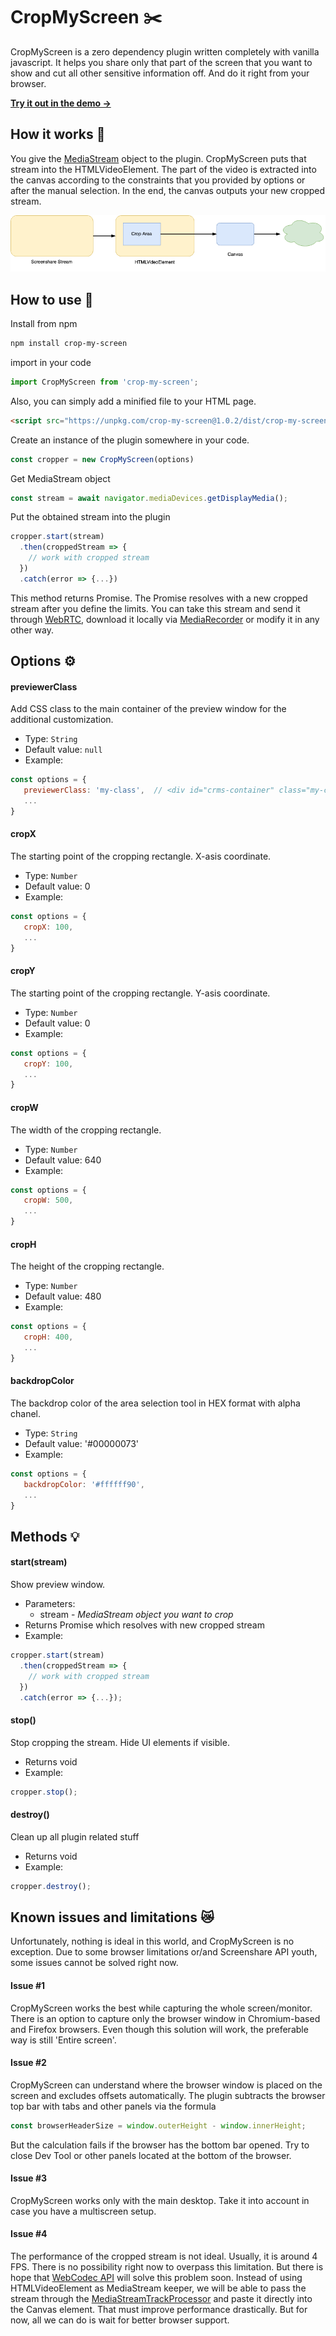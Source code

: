 # CropMyScreen ✂️

CropMyScreen is a zero dependency plugin written completely with vanilla javascript. It helps you share only that part of the screen that you want to show and cut all other sensitive information off. And do it right from your browser.

**[Try it out in the demo →](https://vlyamzin.github.io/crop-my-screen/)**

## How it works 🚀

You give the [MediaStream](https://developer.mozilla.org/en-US/docs/Web/API/MediaStream/MediaStream) object to the plugin. CropMyScreen puts that stream into the HTMLVideoElement. The part of the video is extracted into the canvas according to the constraints that you provided by options or after the manual selection. In the end, the canvas outputs your new cropped stream.

![Workflow diagram](https://github.com/vlyamzin/crop-my-screen/blob/main/diagram.png?raw=true)

## How to use 🔧
Install from npm

```bash
npm install crop-my-screen
```

import in your code

```javascript
import CropMyScreen from 'crop-my-screen';
```

Also, you can simply add a minified file to your HTML page. 
```html
<script src="https://unpkg.com/crop-my-screen@1.0.2/dist/crop-my-screen.min.js"></script>
```

Create an instance of the plugin somewhere in your code.

```javascript
const cropper = new CropMyScreen(options)
```
Get MediaStream object

```javascript
const stream = await navigator.mediaDevices.getDisplayMedia();
```

Put the obtained stream into the plugin

```javascript
cropper.start(stream)
  .then(croppedStream => {
    // work with cropped stream
  })
  .catch(error => {...})
```

This method returns Promise. The Promise resolves with a new cropped stream after you define the limits. You can take this stream and send it through [WebRTC](https://developer.mozilla.org/en-US/docs/Web/API/WebRTC_API), download it locally via [MediaRecorder](https://developer.mozilla.org/en-US/docs/Web/API/MediaRecorder) or modify it in any other way.

## Options ⚙️
#### **previewerClass**
Add CSS class to the main container of the preview window for the additional customization.
* Type: `String`
* Default value: `null`
* Example:
```javascript
const options = {
   previewerClass: 'my-class',  // <div id="crms-container" class="my-class">...</div>
   ...
}
```

#### **cropX**
The starting point of the cropping rectangle. X-asis coordinate.
* Type: `Number`
* Default value: 0
* Example:
```javascript
const options = {
   cropX: 100,
   ...
}
```

#### **cropY**
The starting point of the cropping rectangle. Y-asis coordinate.
* Type: `Number`
* Default value: 0
* Example:
```javascript
const options = {
   cropY: 100,
   ...
}
```

#### **cropW**
The width of the cropping rectangle.
* Type: `Number`
* Default value: 640
* Example:
```javascript
const options = {
   cropW: 500,
   ...
}
```

#### **cropH**
The height of the cropping rectangle.
* Type: `Number`
* Default value: 480
* Example:
```javascript
const options = {
   cropH: 400,
   ...
}
```


#### **backdropColor**
The backdrop color of the area selection tool in HEX format with alpha chanel.
* Type: `String`
* Default value: '#00000073'
* Example:
```javascript
const options = {
   backdropColor: '#ffffff90',
   ...
}
```

## Methods 💡
#### **start(stream)**
Show preview window.
* Parameters: 
    * stream - *MediaStream object you want to crop*
* Returns Promise which resolves with new cropped stream
* Example:
```javascript
cropper.start(stream)
  .then(croppedStream => {
    // work with cropped stream
  })
  .catch(error => {...});
```

#### **stop()**
Stop cropping the stream. Hide UI elements if visible.
* Returns void
* Example:
```javascript
cropper.stop();
```

#### **destroy()**
Clean up all plugin related stuff
* Returns void
* Example:
```javascript
cropper.destroy();
```

## Known issues and limitations 😿
Unfortunately, nothing is ideal in this world, and CropMyScreen is no exception. Due to some browser limitations or/and Screenshare API youth, some issues cannot be solved right now.

#### Issue #1
CropMyScreen works the best while capturing the whole screen/monitor. There is an option to capture only the browser window in Chromium-based and Firefox browsers. Even though this solution will work, the preferable way is still 'Entire screen'.

#### Issue #2
CropMyScreen can understand where the browser window is placed on the screen and excludes offsets automatically. The plugin subtracts the browser top bar with tabs and other panels via the formula
```javascript
const browserHeaderSize = window.outerHeight - window.innerHeight;
```
But the calculation fails if the browser has the bottom bar opened. Try to close Dev Tool or other panels located at the bottom of the browser.

#### Issue #3
CropMyScreen works only with the main desktop. Take it into account in case you have a multiscreen setup. 

#### Issue #4
The performance of the cropped stream is not ideal. Usually, it is around 4 FPS. There is no possibility right now to overpass this limitation. But there is hope that [WebCodec API](https://developer.mozilla.org/en-US/docs/Web/API/WebCodecs_API) will solve this problem soon. Instead of using HTMLVideoElement as MediaStream keeper, we will be able to pass the stream through the [MediaStreamTrackProcessor](https://developer.mozilla.org/en-US/docs/Web/API/MediaStreamTrackProcessor) and paste it directly into the Canvas element. That must improve performance drastically. But for now, all we can do is wait for better browser support.



